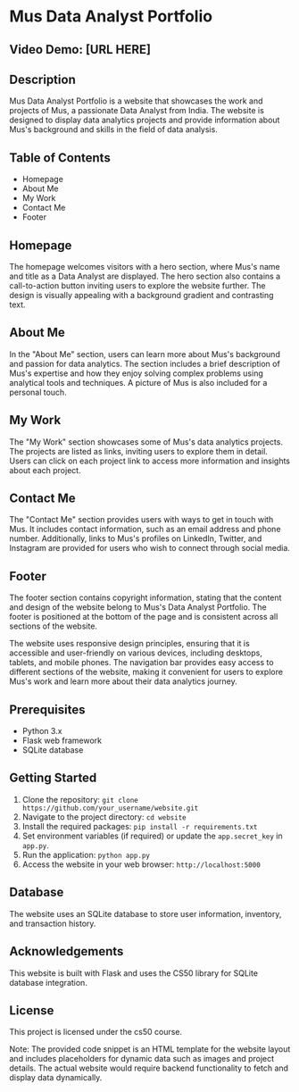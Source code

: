# Mus Data Analyst Portfolio

## Video Demo: [URL HERE]

## Description

Mus Data Analyst Portfolio is a website that showcases the work and projects of Mus, a passionate Data Analyst from India. The website is designed to display data analytics projects and provide information about Mus's background and skills in the field of data analysis.

## Table of Contents

- Homepage
- About Me
- My Work
- Contact Me
- Footer

## Homepage

The homepage welcomes visitors with a hero section, where Mus's name and title as a Data Analyst are displayed. The hero section also contains a call-to-action button inviting users to explore the website further. The design is visually appealing with a background gradient and contrasting text.

## About Me

In the "About Me" section, users can learn more about Mus's background and passion for data analytics. The section includes a brief description of Mus's expertise and how they enjoy solving complex problems using analytical tools and techniques. A picture of Mus is also included for a personal touch.

## My Work

The "My Work" section showcases some of Mus's data analytics projects. The projects are listed as links, inviting users to explore them in detail. Users can click on each project link to access more information and insights about each project.

## Contact Me

The "Contact Me" section provides users with ways to get in touch with Mus. It includes contact information, such as an email address and phone number. Additionally, links to Mus's profiles on LinkedIn, Twitter, and Instagram are provided for users who wish to connect through social media.

## Footer

The footer section contains copyright information, stating that the content and design of the website belong to Mus's Data Analyst Portfolio. The footer is positioned at the bottom of the page and is consistent across all sections of the website.

The website uses responsive design principles, ensuring that it is accessible and user-friendly on various devices, including desktops, tablets, and mobile phones. The navigation bar provides easy access to different sections of the website, making it convenient for users to explore Mus's work and learn more about their data analytics journey.

## Prerequisites

- Python 3.x
- Flask web framework
- SQLite database

## Getting Started

1. Clone the repository: `git clone https://github.com/your_username/website.git`
2. Navigate to the project directory: `cd website`
3. Install the required packages: `pip install -r requirements.txt`
4. Set environment variables (if required) or update the `app.secret_key` in `app.py`.
5. Run the application: `python app.py`
6. Access the website in your web browser: `http://localhost:5000`

## Database

The website uses an SQLite database to store user information, inventory, and transaction history.

## Acknowledgements

This website is built with Flask and uses the CS50 library for SQLite database integration.

## License

This project is licensed under the cs50 course.

Note: The provided code snippet is an HTML template for the website layout and includes placeholders for dynamic data such as images and project details. The actual website would require backend functionality to fetch and display data dynamically.
